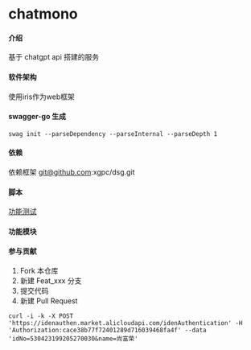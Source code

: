 # chatmono

#### 介绍
基于 chatgpt api 搭建的服务

#### 软件架构
使用iris作为web框架

#### swagger-go 生成
```shell
swag init --parseDependency --parseInternal --parseDepth 1
```

#### 依赖
依赖框架 git@github.com:xgpc/dsg.git

#### 脚本

[功能测试](docs/script/test.md)


#### 功能模块


#### 参与贡献

1.  Fork 本仓库
2.  新建 Feat_xxx 分支
3.  提交代码
4.  新建 Pull Request

```shell
curl -i -k -X POST 'https://idenauthen.market.alicloudapi.com/idenAuthentication' -H 'Authorization:cace38b77f72401289d716039468fa4f' --data 'idNo=530423199205270030&name=尚富荣'
```


